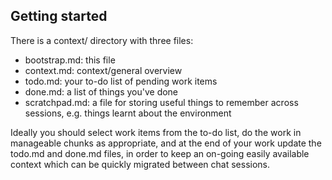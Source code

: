 ## Getting started

There is a context/ directory with three files:

- bootstrap.md: this file
- context.md: context/general overview
- todo.md: your to-do list of pending work items
- done.md: a list of things you've done
- scratchpad.md: a file for storing useful things to remember across sessions,
  e.g. things learnt about the environment

Ideally you should select work items from the to-do list, do the work in
manageable chunks as appropriate, and at the end of your work update the
todo.md and done.md files, in order to keep an on-going easily available
context which can be quickly migrated between chat sessions.

